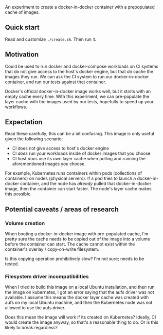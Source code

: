 An experiment to create a docker-in-docker container with a prepopulated cache of
images.

## Quick start

Read and customize `./create.sh`.  Then run it.

## Motivation

Could be used to run docker and docker-compose workloads on CI systems that do
not give access to the host's docker engine, but that *do* cache the images they
run.  We can ask the CI system to run our docker-in-docker container, and
run our tests against that container.

Docker's official docker-in-docker image works well, but it starts with an empty
cache every time. With this experiment, we can pre-populate the layer cache
with the images used by our tests, hopefully to speed up your workflows.

## Expectation

Read these carefully; this can be a bit confusing.  This image is only useful given
the following scenario:

- CI does not give access to host's docker engine
- CI *does* run your workloads inside of docker images that you choose
- CI host *does* use its own layer cache when pulling and running the
aforementioned images you choose.

For example, Kubernetes runs containers within pods (collections of containers) on nodes (physical servers).  If a pod tries to launch a
docker-in-docker container, and the node has *already* pulled that docker-in-docker image,
then the container can start faster.  The node's layer cache makes this possible.

## Potential caveats / areas of research

### Volume creation

When booting a docker-in-docker image with pre-populated cache, I'm pretty sure
the cache needs to be copied out of the image into a volume before the container can start.  The
cache cannot exist within the container's overlay / copy-on-write filesystem.

Is this copying operation prohibitively slow?  I'm not sure; needs to be tested.

### Filesystem driver incompatibilities

When I tried to build this image on a local Ubuntu installation, and then run the image
on kubernetes, I got an error saying that the aufs driver was not available.  I assume
this means the docker layer cache was created with aufs on my local Ubuntu machine,
and then the Kubernetes node was not allowed to use the aufs driver.

Does this mean the image will work if its created on Kubernetes?  Ideally, CI would
create the image anyway, so that's a reasonable thing to do.  Or is this likely
to break regardless?
